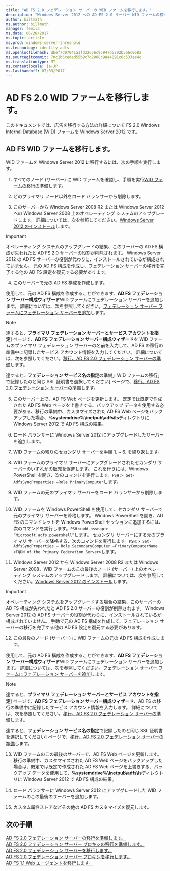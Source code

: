 ```yaml
---
title: "AD FS 2.0 フェデレーション サーバーの WID ファームを移行します。"
description: "Windows Server 2012 への AD FS 2.0 サーバー WID ファームの移行に関する情報を提供します。"
author: billmath
ms.author: billmath
manager: femila
ms.date: 06/28/2017
ms.topic: article
ms.prod: windows-server-threshold
ms.technology: identity-adfs
ms.openlocfilehash: dbef7d07041a1fd32656c95947d5202b566c068a
ms.sourcegitcommit: 70c1b6cedad55b9c7d2068c9aa4891c6c533ee4c
ms.translationtype: MT
ms.contentlocale: ja-JP
ms.lasthandoff: 07/03/2017
---
```

# <a name="migrate-an-ad-fs-20-wid-farm"></a>AD FS 2.0 WID ファームを移行します。  
このドキュメントでは、広告を移行する方法の詳細について FS 2.0 Windows Internal Database (WID) ファームを Windows Server 2012 です。

## <a name="migrate-an-ad-fs-wid-farm"></a>AD FS WID ファームを移行します。
WID ファームを Windows Server 2012 に移行するには、次の手順を実行します。  
  
1.  すべてのノード (サーバー) に WID ファームを確認し、手順を実行[WID ファームの移行の準備](prepare-to-migrate-a-wid-farm.md)します。  
  
2.  どのプライマリ ノード以外をロード バランサーから削除します。  
  
3.  このサーバーから Windows Server 2008 R2 または Windows Server 2012 への Windows Server 2008 上のオペレーティング システムのアップグレードします。 詳細については、次を参照してください。[Windows Server 2012 のインストール](https://technet.microsoft.com/library/jj134246.aspx)します。  
  
> [!IMPORTANT]
>  オペレーティング システムのアップグレードの結果、このサーバーの AD FS 構成が失われたと AD FS 2.0 サーバーの役割が削除されます。 Windows Server 2012 の AD FS サーバーの役割が代わりに、インストールされているが構成されていません。 元の AD FS 構成を作成し、フェデレーション サーバーの移行を完了する他の AD FS 設定を復元する必要があります。  
  
4.  このサーバーで元の AD FS 構成を作成します。  
  
使用して、元の AD FS 構成を作成することができます、**AD FS フェデレーション サーバー構成ウィザード**WID ファームにフェデレーション サーバーを追加します。 詳細については、次を参照してください。[フェデレーション サーバー ファームにフェデレーション サーバーを追加](add-a-federation-server-to-a-federation-server-farm.md)します。  
  
> [!NOTE]
> 達すると、**プライマリ フェデレーション サーバーとサービス アカウントを指定**] ページで、**AD FS フェデレーション サーバー構成ウィザード**を WID ファームのプライマリ フェデレーション サーバーの名前を入力して、AD FS の移行の準備中に記録したサービス アカウント情報を入力してください。 詳細については、次を参照してください。[移行、AD FS 2.0 フェデレーション サーバーの準備](prepare-to-migrate-a-wid-farm.md)します。 
>  
> 達すると、**フェデレーション サービス名の指定**の準備」WID ファームの移行」で記録したのと同じ SSL 証明書を選択してください] ページで、[移行、AD FS 2.0 フェデレーション サーバーの準備](prepare-to-migrate-a-wid-farm.md)します。  
  
5.  このサーバー上で、AD FS Web ページを更新します。 既定では既定で作成された AD FS Web ページを上書きする、バックアップ データを使用する必要がある、移行の準備中、カスタマイズされた AD FS Web ページをバックアップした場合、**%systemdrive%\inetpub\adfs\ls**ディレクトリに Windows Server 2012 で AD FS 構成の結果。  
  
6.  ロード バランサーに Windows Server 2012 にアップグレードしたサーバーを追加します。  
  
7.  WID ファームの残りのセカンダリ サーバーを手順 1. ~ 6. を繰り返します。  
  
8.  WID ファームのプライマリ サーバーにアップグレードされたセカンダリ サーバーのいずれかの販売を促進します。 これを行うには、Windows PowerShell を開き、次のコマンドを実行します。`PSH:> Set-AdfsSyncProperties –Role PrimaryComputer`します。  
  
9. WID ファームの元のプライマリ サーバーをロード バランサーから削除します。  
  
10. WID ファームを Windows PowerShell を使用して、セカンダリ サーバーで元のプライマリ サーバーを降格します。 Windows PowerShell を開き、AD FS のコマンドレットを Windows PowerShell セッションに追加するには、次のコマンドを実行します。`PSH:>add-pssnapin “Microsoft.adfs.powershell”`します。 セカンダリ サーバーにする元のプライマリ サーバーを降格する、次のコマンドを実行します。`PSH:> Set-AdfsSyncProperties – Role SecondaryComputer –PrimaryComputerName <FQDN of the Primary Federation Server>`します。  
  
11. Windows Server 2012 から Windows Server 2008 R2 または Windows Server 2008、WID ファームのこの最後のノード (サーバー) 上のオペレーティング システムのアップグレードします。 詳細については、次を参照してください。[Windows Server 2012 のインストール](https://technet.microsoft.com/library/jj134246.aspx)します。  
  
> [!IMPORTANT]
>  オペレーティング システムをアップグレードする場合の結果、このサーバーの AD FS 構成が失われたと AD FS 2.0 サーバーの役割が削除されます。 Windows Server 2012 の AD FS サーバーの役割が代わりに、インストールされているが構成されていません。 手動で元の AD FS 構成を作成して、フェデレーション サーバーの移行を完了する他の AD FS 設定を復元する必要があります。  
  
12. この最後のノード (サーバー) に WID ファームの元の AD FS 構成を作成します。  
  
使用して、元の AD FS 構成を作成することができます、**AD FS フェデレーション サーバー構成ウィザード**WID ファームにフェデレーション サーバーを追加します。 詳細については、次を参照してください。[フェデレーション サーバー ファームにフェデレーション サーバーを追加](add-a-federation-server-to-a-federation-server-farm.md)します。  
  
> [!NOTE]
> 達すると、**プライマリ フェデレーション サーバーとサービス アカウントを指定**] ページで、**AD FS フェデレーション サーバー構成ウィザード**、AD FS の移行の準備中に記録したサービス アカウント情報を入力します。 詳細については、次を参照してください。[移行、AD FS 2.0 フェデレーション サーバーの準備](prepare-to-migrate-a-wid-farm.md)します。 
>  
> 達すると、**フェデレーション サービス名の指定**で記録したのと同じ SSL 証明書を選択してください] ページで、[移行、AD FS 2.0 フェデレーション サーバーの準備](prepare-to-migrate-a-wid-farm.md)します。  
  
13. WID ファームのこの最後のサーバーで、AD FS Web ページを更新します。 移行の準備中、カスタマイズされた AD FS Web ページをバックアップした場合は、既定では既定で作成された AD FS Web ページを上書きする、バックアップ データを使用して、**%systemdrive%\inetpub\adfs\ls**ディレクトリに Windows Server 2012 で AD FS 構成の結果。  
  
14. ロード バランサーに Windows Server 2012 にアップグレードした WID ファームのこの最後のサーバーを追加します。  
  
15. カスタム属性ストアなどその他の AD FS カスタマイズを復元します。  
  
## <a name="next-steps"></a>次の手順
 [AD FS 2.0 フェデレーション サーバーの移行を準備します。](prepare-to-migrate-ad-fs-fed-server.md)   
 [AD FS 2.0 フェデレーション サーバー プロキシの移行を準備します。](prepare-to-migrate-ad-fs-fed-proxy.md)   
 [AD FS 2.0 フェデレーション サーバーを移行します。](migrate-the-ad-fs-fed-server.md)   
 [AD FS 2.0 フェデレーション サーバー プロキシを移行します。](migrate-the-ad-fs-2-fed-server-proxy.md)   
 [AD FS 1.1 Web エージェントを移行します。](migrate-the-ad-fs-web-agent.md)